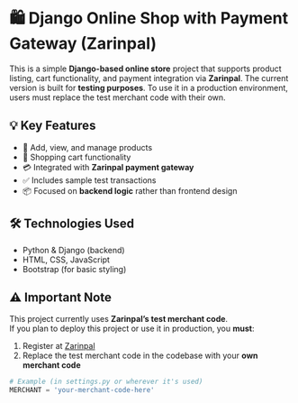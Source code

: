 # 🛍️ Django Online Shop with Payment Gateway (Zarinpal)

This is a simple **Django-based online store** project that supports product listing, cart functionality, and payment integration via **Zarinpal**. The current version is built for **testing purposes**. To use it in a production environment, users must replace the test merchant code with their own.

## 💡 Key Features

- 🧾 Add, view, and manage products  
- 🛒 Shopping cart functionality  
- 💳 Integrated with **Zarinpal payment gateway**  
- ✅ Includes sample test transactions  
- 📦 Focused on **backend logic** rather than frontend design  

## 🛠 Technologies Used

- Python & Django (backend)  
- HTML, CSS, JavaScript  
- Bootstrap (for basic styling)  

## ⚠️ Important Note

This project currently uses **Zarinpal’s test merchant code**.  
If you plan to deploy this project or use it in production, you **must**:

1. Register at [Zarinpal](https://www.zarinpal.com/)  
2. Replace the test merchant code in the codebase with your **own merchant code**  

```python
# Example (in settings.py or wherever it's used)
MERCHANT = 'your-merchant-code-here'
